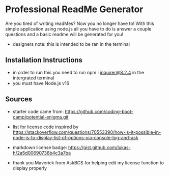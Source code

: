 # Professional ReadMe Generator

Are you tired of writing readMes? Now you no longer have to! With this simple application using node.js all you have to do is answer a couple questions and a basic readme will be generated for you!
* designers note: this is intended to be ran in the terminal

## Installation Instructions
* in order to run this you need to run npm i inquirer@8.2.4 in the intergrated terminal
* you must have Node.js v16

## Sources
- starter code came from: https://github.com/coding-boot-camp/potential-enigma.git
- list for license code inspired by https://stackoverflow.com/questions/70553390/how-is-it-possible-in-node-js-to-display-list-of-options-via-console-log-and-ask
- markdown license badge: https://gist.github.com/lukas-h/2a5d00690736b4c3a7ba

- thank you Maverick from AskBCS for helping edit my license function to display properly